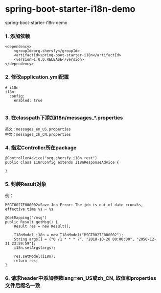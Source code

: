 # spring-boot-starter-i18n-demo
spring-boot-starter-i18n-demo
### 1. 添加依赖
```
<dependency>
	<groupId>org.shersfy</groupId>
	<artifactId>spring-boot-starter-i18n</artifactId>
	<version>1.0.0.RELEASE</version>
</dependency>

```
### 2. 修改application.yml配置
```
# i18n
i18n:
  config:
    enabled: true
    
```
### 3. 在classpath下添加i18n/messages_*.properties
```
英文：messages_en_US.properties
中文：messages_zh_CN.properties

```
### 4. 指定Controller所在package
```
@ControllerAdvice("org.shersfy.i18n.rest")
public class I18nConfig extends I18nResponseAdvice {
	
}
```
### 5. 封装Result对象
例：
```
MSGT0027E000002=Save Job Error: The job is out of date cron=%s, effective time %s ~ %s

@GetMapping("/msg")
public Result getMsg() {
	Result res = new Result();
	
	I18nModel i18n = new I18nModel("MSGT0027E000002");
	String args[] = {"0 /1 * * * ?", "2018-10-20 00:00:00", "2050-12-31 23:59:59"};
	i18n.setArgs(args);
	
	res.setModel(i18n);
	return res;
}

```

### 6. 请求header中添加参数lang=en_US或zh_CN, 取值和properties文件后缀名一致